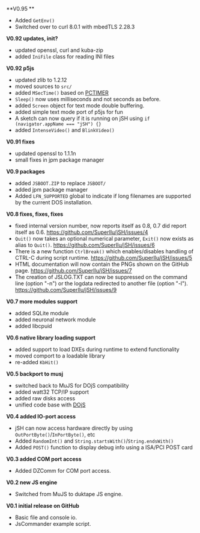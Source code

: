 **V0.95 **
* Added `GetEnv()`
* Switched over to curl 8.0.1 with mbedTLS 2.28.3

**V0.92 updates, init?**
* updated openssl, curl and kuba-zip
* added `IniFile` class for reading INI files

**V0.92 p5js**
* updated zlib to 1.2.12
* moved sources to `src/`
* added `MSecTime()` based on [PCTIMER](http://technology.chtsai.org/pctimer/)
* `Sleep()` now uses milliseconds and not seconds as before.
* added `Screen` object for text mode double buffering.
* added simple text mode port of p5js for fun
* A sketch can now query if it is running on jSH using `if (navigator.appName === "jSH") {}`
* added `IntenseVideo()` and `BlinkVideo()`

**V0.91 fixes**
* updated openssl to 1.1.1n
* small fixes in jpm package manager

**V0.9 packages**
* added `JSBOOT.ZIP` to replace `JSBOOT/`
* added jpm package manager
* Added `LFN_SUPPORTED` global to indicate if long filenames are supported by the current DOS installation.

**V0.8 fixes, fixes, fixes**
* fixed internal version number, now reports itself as 0.8, 0.7 did report itself as 0.6. https://github.com/SuperIlu/jSH/issues/4
* `Quit()` now takes an optional numerical parameter, `Exit()` now exists as alias to `Quit()`. https://github.com/SuperIlu/jSH/issues/6
* There is a new function `CtrlBreak()` which enables/disables handling of CTRL-C during script runtime. https://github.com/SuperIlu/jSH/issues/5
* HTML documentation will now contain the PNGs shown on the GitHub page. https://github.com/SuperIlu/jSH/issues/7
* The creation of JSLOG.TXT can now be suppressed on the command line (option "-n") or the logdata redirected to another file (option "-l"). https://github.com/SuperIlu/jSH/issues/9

**V0.7 more modules support**
* added SQLite module
* added neuronal network module
* added libcpuid

**V0.6 native library loading support**
* added support to load DXEs during runtime to extend functionality
* moved comport to a loadable library
* re-added `KbHit()`

**V0.5 backport to musj**
* switched back to MuJS for DOjS compatibility
* added watt32 TCP/IP support
* added raw disks access
* unified code base with [DOjS](https://github.com/SuperIlu/DOjS)

**V0.4 added IO-port access**
* jSH can now access hardware directly by using `OutPortByte()`/`InPortByte()`, etc
* Added `RandomInt()` and `String.startsWith()`/`String.endsWith()`
* Added `POST()` function to display debug info using a ISA/PCI POST card

**V0.3 added COM port access**
* Added DZComm for COM port access.

**V0.2 new JS engine**
* Switched from MuJS to duktape JS engine.

**V0.1 initial release on GitHub**
* Basic file and console io.
* JsCommander example script.
